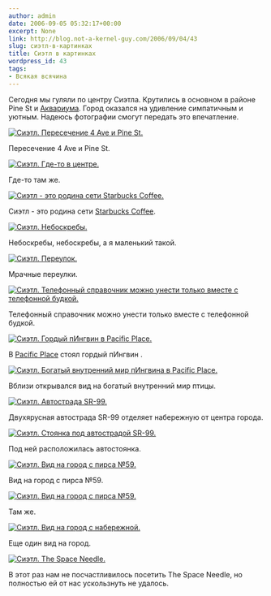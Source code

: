 ```yaml
---
author: admin
date: 2006-09-05 05:32:17+00:00
excerpt: None
link: http://blog.not-a-kernel-guy.com/2006/09/04/43
slug: сиэтл-в-картинках
title: Сиэтл в картинках
wordpress_id: 43
tags:
- Всякая всячина
---
```


Сегодня мы гуляли по центру Сиэтла. Крутились в основном в районе Pine St и [Аквариума](http://www.seattleaquarium.org). Город оказался на удивление симпатичным и уютным. Надеюсь фотографии смогут передать это впечатление.

[![Сиэтл. Пересечение 4 Ave и Pine St.](/2006/08/Seattle_2006-09-04/IMG_2247_small.JPG)](/2006/08/Seattle_2006-09-04/IMG_2247.JPG)

Пересечение 4 Ave и Pine St.

[![Сиэтл. Где-то в центре.](/2006/08/Seattle_2006-09-04/IMG_2253_small.JPG)](/2006/08/Seattle_2006-09-04/IMG_2253.JPG)

Где-то там же.

[![Сиэтл - это родина сети Starbucks Coffee.](/2006/08/Seattle_2006-09-04/IMG_2299_small.JPG)](/2006/08/Seattle_2006-09-04/IMG_2299.JPG)

Сиэтл - это родина сети [Starbucks Coffee](http://www.starbucks.com/).

[![Сиэтл. Небоскребы.](/2006/08/Seattle_2006-09-04/IMG_2263_small.JPG)](/2006/08/Seattle_2006-09-04/IMG_2263.JPG)

Небоскребы, небоскребы, а я маленький такой.

[![Сиэтл. Переулок.](/2006/08/Seattle_2006-09-04/IMG_2257_small.JPG)](/2006/08/Seattle_2006-09-04/IMG_2257.JPG)

Мрачные переулки.

[![Сиэтл. Телефонный справочник можно унести только вместе с телефонной будкой.](/2006/08/Seattle_2006-09-04/IMG_2262_small.JPG)](/2006/08/Seattle_2006-09-04/IMG_2262.JPG)

Телефонный справочник можно унести только вместе с телефонной будкой.

[![Сиэтл. Гордый пИнгвин в Pacific Place.](/2006/08/Seattle_2006-09-04/IMG_2248_small.JPG)](/2006/08/Seattle_2006-09-04/IMG_2248.JPG)

В [Pacific Place](http://www.pacificplaceseattle.com) стоял гордый пИнгвин .

[![Сиэтл. Богатый внутренний мир пИнгвина в Pacific Place.](/2006/08/Seattle_2006-09-04/IMG_2249_small.JPG)](/2006/08/Seattle_2006-09-04/IMG_2249.JPG)

Вблизи открывался вид на богатый внутренний мир птицы.

[![Сиэтл. Автострада SR-99.](/2006/08/Seattle_2006-09-04/IMG_2271_small.JPG)](/2006/08/Seattle_2006-09-04/IMG_2271.JPG)

Двухярусная автострада SR-99 отделяет набережную от центра города.

[![Сиэтл. Стоянка под автострадой SR-99.](/2006/08/Seattle_2006-09-04/IMG_2266_small.JPG)](/2006/08/Seattle_2006-09-04/IMG_2266.JPG)

Под ней расположилась автостоянка.

[![Сиэтл. Вид на город с пирса №59.](/2006/08/Seattle_2006-09-04/IMG_2275_small.JPG)](/2006/08/Seattle_2006-09-04/IMG_2275.JPG)

Вид на город с пирса №59.

[![Сиэтл. Вид на город с пирса №59.](/2006/08/Seattle_2006-09-04/IMG_2276_small.JPG)](/2006/08/Seattle_2006-09-04/IMG_2276.JPG)

Там же.

[![Сиэтл. Вид на город с набережной.](/2006/08/Seattle_2006-09-04/IMG_2240_small.JPG)](/2006/08/Seattle_2006-09-04/IMG_2240.JPG)

Еще один вид на город.

[![Сиэтл. The Space Needle.](/2006/08/Seattle_2006-09-04/IMG_2281_small.JPG)](/2006/08/Seattle_2006-09-04/IMG_2281.JPG)

В этот раз нам не посчастливилось посетить The Space Needle, но полностью ей от нас ускользнуть не удалось.
